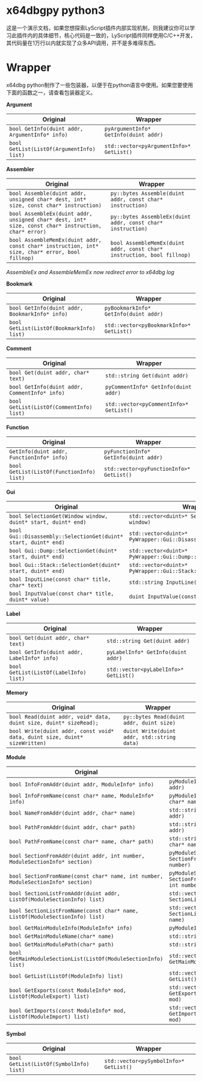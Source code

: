 # x64dbgpy python3

这是一个演示文档，如果您想探索LyScript插件内部实现机制，则我建议你可以学习此插件内的具体细节，核心代码是一致的，LyScript插件同样使用C/C++开发，其代码量在1万行以内就实现了众多API调用，并不是多难得东西。

# Wrapper

x64dbg python制作了一些包装器，以便于在python语言中使用。如果您要使用下面的函数之一，请查看包装器定义。

**Argument**

| Original                                       | Wrapper                                     |
| ---------------------------------------------- | ------------------------------------------- |
| `bool GetInfo(duint addr, ArgumentInfo* info)` | `pyArgumentInfo* GetInfo(duint addr)`       |
| `bool GetList(ListOf(ArgumentInfo) list)`      | `std::vector<pyArgumentInfo>* GetList()`    |

**Assembler**

| Original                                                                             | Wrapper                                                   |
| ------------------------------------------------------------------------------------ | --------------------------------------------------------- |
| `bool Assemble(duint addr, unsigned char* dest, int* size, const char* instruction)` | `py::bytes Assemble(duint addr, const char* instruction)` |
| `bool AssembleEx(duint addr, unsigned char* dest, int* size, const char* instruction, char* error)` | `py::bytes AssembleEx(duint addr, const char* instruction)` |
| `bool AssembleMemEx(duint addr, const char* instruction, int* size, char* error, bool fillnop)` | `bool AssembleMemEx(duint addr, const char* instruction, bool fillnop)` |

*AssembleEx and AssembleMemEx now redirect error to x64dbg log*

**Bookmark**

| Original                                       | Wrapper                                     |
| ---------------------------------------------- | ------------------------------------------- |
| `bool GetInfo(duint addr, BookmarkInfo* info)` | `pyBookmarkInfo* GetInfo(duint addr)`       |
| `bool GetList(ListOf(BookmarkInfo) list)`      | `std::vector<pyBookmarkInfo>* GetList()`    |

**Comment**

| Original                                       | Wrapper                                     |
| ---------------------------------------------- | ------------------------------------------- |
| `bool Get(duint addr, char* text)`             | `std::string Get(duint addr)`               |
| `bool GetInfo(duint addr, CommentInfo* info)`  | `pyCommentInfo* GetInfo(duint addr)`        |
| `bool GetList(ListOf(CommentInfo) list)`       | `std::vector<pyCommentInfo>* GetList()`     |

**Function**

| Original                                       | Wrapper                                     |
| ---------------------------------------------- | ------------------------------------------- |
| `GetInfo(duint addr, FunctionInfo* info)`      | `pyFunctionInfo* GetInfo(duint addr)`       |
| `bool GetList(ListOf(FunctionInfo) list)`      | `std::vector<pyFunctionInfo>* GetList()`    |

**Gui**

| Original                                       | Wrapper                                     |
| ---------------------------------------------- | ------------------------------------------- |
| `bool SelectionGet(Window window, duint* start, duint* end)` | `std::vector<duint>* SelectionGet(Window window)`|
| `bool Gui::Disassembly::SelectionGet(duint* start, duint* end)` | `std::vector<duint>* PyWrapper::Gui::Disassembly::SelectionGet()`|
| `bool Gui::Dump::SelectionGet(duint* start, duint* end)` | `std::vector<duint>* PyWrapper::Gui::Dump::SelectionGet()`|
| `bool Gui::Stack::SelectionGet(duint* start, duint* end)` | `std::vector<duint>* PyWrapper::Gui::Stack::SelectionGet()`|
| `bool InputLine(const char* title, char* text)`| `std::string InputLine(const char* title)`  |
| `bool InputValue(const char* title, duint* value)` | `duint InputValue(const char* title)`   |


**Label**

| Original                                       | Wrapper                                     |
| ---------------------------------------------- | ------------------------------------------- |
| `bool Get(duint addr, char* text)`             | `std::string Get(duint addr)`               |
| `bool GetInfo(duint addr, LabelInfo* info)`    | `pyLabelInfo* GetInfo(duint addr)`          |
| `bool GetList(ListOf(LabelInfo) list)`         | `std::vector<pyLabelInfo>* GetList()`       |


**Memory**

| Original                                                                     | Wrapper                                     |
| ---------------------------------------------------------------------------- | ------------------------------------------- |
| `bool Read(duint addr, void* data, duint size, duint* sizeRead);`            | `py::bytes Read(duint addr, duint size)`    |
| `bool Write(duint addr, const void* data, duint size, duint* sizeWritten)`   | `duint Write(duint addr, std::string data)` |


**Module**

| Original                                                | Wrapper                                        |
| --------------------------------------------------------| ---------------------------------------------- |
| `bool InfoFromAddr(duint addr, ModuleInfo* info)`       | `pyModuleInfo* InfoFromAddr(duint addr)`       |
| `bool InfoFromName(const char* name, ModuleInfo* info)` | `pyModuleInfo* InfoFromName(const char* name)` |
| `bool NameFromAddr(duint addr, char* name)`             | `std::string NameFromAddr(duint addr)`         |
| `bool PathFromAddr(duint addr, char* path)`             | `std::string PathFromAddr(duint addr)`         |
| `bool PathFromName(const char* name, char* path)`       | `std::string PathFromName(const char* name)`   |
| `bool SectionFromAddr(duint addr, int number, ModuleSectionInfo* section)` | `pyModuleSectionInfo* SectionFromAddr(duint addr, int number)`   |
| `bool SectionFromName(const char* name, int number, ModuleSectionInfo* section)` | `pyModuleSectionInfo* SectionFromName(const char* name, int number)` |
| `bool SectionListFromAddr(duint addr, ListOf(ModuleSectionInfo) list)` | `std::vector<pyModuleSectionInfo>* SectionListFromAddr(duint addr)`  |
| `bool SectionListFromName(const char* name, ListOf(ModuleSectionInfo) list)` | `std::vector<pyModuleSectionInfo>* SectionListFromName(const char* name)` |
| `bool GetMainModuleInfo(ModuleInfo* info)`              | `pyModuleInfo* GetMainModuleInfo()`            |
| `bool GetMainModuleName(char* name)`                    | `std::string GetMainModuleName()`              |
| `bool GetMainModulePath(char* path)`                    | `std::string GetMainModulePath()`              |
| `bool GetMainModuleSectionList(ListOf(ModuleSectionInfo) list)` | `std::vector<pyModuleSectionInfo>* GetMainModuleSectionList()` |
| `bool GetList(ListOf(ModuleInfo) list)`                 | `std::vector<pyModuleInfo>* GetList()`         |
| `bool GetExports(const ModuleInfo* mod, ListOf(ModuleExport) list)` | `std::vector<pyModuleExport>* GetExports(const pyModuleInfo* mod)` |
| `bool GetImports(const ModuleInfo* mod, ListOf(ModuleImport) list)` | `std::vector<pyModuleImport>* GetImports(const pyModuleInfo* mod)` |

**Symbol**

| Original                                       | Wrapper                                     |
| ---------------------------------------------- | ------------------------------------------- |
| `bool GetList(ListOf(SymbolInfo) list)`        | `std::vector<pySymbolInfo>* GetList()`      |
